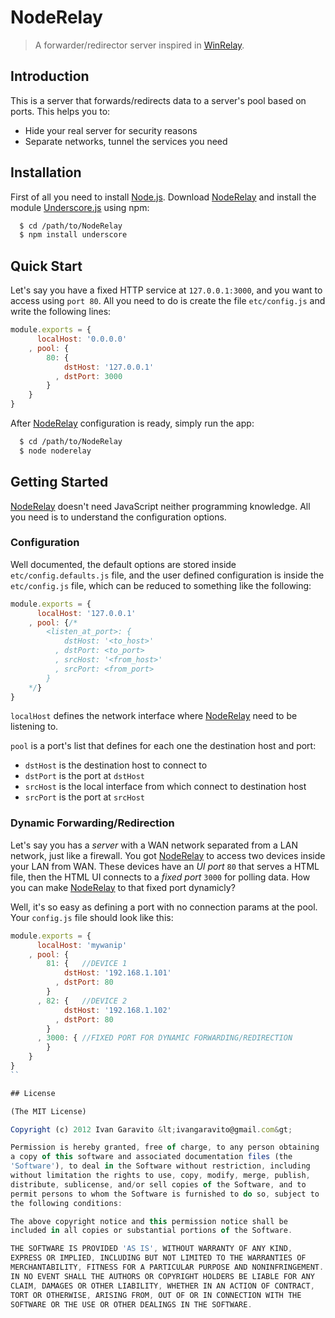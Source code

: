 # NodeRelay

> A forwarder/redirector server inspired in
[WinRelay](http://ntsecurity.nu/toolbox/winrelay/).

## Introduction

This is a server that forwards/redirects data to a server's pool based
on ports. This helps you to:

* Hide your real server for security reasons
* Separate networks, tunnel the services you need

## Installation

First of all you need to install [Node.js](http://nodejs.org/). Download
[NodeRelay](https://github.com/IvanGaravito/NodeRelay) and install the module
[Underscore.js](http://underscorejs.org/) using npm:

``` bash
  $ cd /path/to/NodeRelay
  $ npm install underscore
```

## Quick Start

Let's say you have a fixed HTTP service at `127.0.0.1:3000`, and you want to
access using `port 80`. All you need to do is create the file `etc/config.js`
and write the following lines:

``` js
module.exports = {
      localHost: '0.0.0.0'
    , pool: {
        80: {
            dstHost: '127.0.0.1'
          , dstPort: 3000
        }
    }
}
```

After [NodeRelay](https://github.com/IvanGaravito/NodeRelay) configuration is
ready, simply run the app:

``` bash
  $ cd /path/to/NodeRelay
  $ node noderelay
```

## Getting Started

[NodeRelay](https://github.com/IvanGaravito/NodeRelay) doesn't need JavaScript
neither programming knowledge. All you need is to understand the configuration
options.

### Configuration

Well documented, the default options are stored inside `etc/config.defaults.js`
file, and the user defined configuration is inside the `etc/config.js` file,
which can be reduced to something like the following:

``` js
module.exports = {
      localHost: '127.0.0.1'
    , pool: {/*
        <listen_at_port>: {
            dstHost: '<to_host>'
          , dstPort: <to_port>
          , srcHost: '<from_host>'
          , srcPort: <from_port>
        }
    */}
}
```

`localHost` defines the network interface where
[NodeRelay](https://github.com/IvanGaravito/NodeRelay) need to be listening to.

`pool` is a port's list that defines for each one the destination host and port:

* `dstHost` is the destination host to connect to
* `dstPort` is the port at `dstHost`
* `srcHost` is the local interface from which connect to destination host
* `srcPort` is the port at `srcHost`

### Dynamic Forwarding/Redirection

Let's say you has a *server* with a WAN network separated from a LAN
network, just like a firewall. You got
[NodeRelay](https://github.com/IvanGaravito/NodeRelay) to access two devices
inside your LAN from WAN. These devices have an *UI port* `80` that serves
a HTML file, then the HTML UI connects to a *fixed port* `3000` for polling
data. How you can make [NodeRelay](https://github.com/IvanGaravito/NodeRelay) to
that fixed port dynamicly?

Well, it's so easy as defining a port with no connection params at the pool.
Your `config.js` file should look like this:

``` js
module.exports = {
      localHost: 'mywanip'
    , pool: {
        81: {	//DEVICE 1
            dstHost: '192.168.1.101'
          , dstPort: 80
        }
      , 82: {	//DEVICE 2
            dstHost: '192.168.1.102'
          , dstPort: 80
        }
      , 3000: {	//FIXED PORT FOR DYNAMIC FORWARDING/REDIRECTION
        }
    }
}
``

## License 

(The MIT License)

Copyright (c) 2012 Ivan Garavito &lt;ivangaravito@gmail.com&gt;

Permission is hereby granted, free of charge, to any person obtaining
a copy of this software and associated documentation files (the
'Software'), to deal in the Software without restriction, including
without limitation the rights to use, copy, modify, merge, publish,
distribute, sublicense, and/or sell copies of the Software, and to
permit persons to whom the Software is furnished to do so, subject to
the following conditions:

The above copyright notice and this permission notice shall be
included in all copies or substantial portions of the Software.

THE SOFTWARE IS PROVIDED 'AS IS', WITHOUT WARRANTY OF ANY KIND,
EXPRESS OR IMPLIED, INCLUDING BUT NOT LIMITED TO THE WARRANTIES OF
MERCHANTABILITY, FITNESS FOR A PARTICULAR PURPOSE AND NONINFRINGEMENT.
IN NO EVENT SHALL THE AUTHORS OR COPYRIGHT HOLDERS BE LIABLE FOR ANY
CLAIM, DAMAGES OR OTHER LIABILITY, WHETHER IN AN ACTION OF CONTRACT,
TORT OR OTHERWISE, ARISING FROM, OUT OF OR IN CONNECTION WITH THE
SOFTWARE OR THE USE OR OTHER DEALINGS IN THE SOFTWARE.